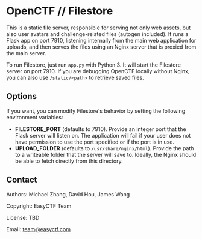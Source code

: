 OpenCTF // Filestore
====================

This is a static file server, responsible for serving not only web assets, but also user avatars and challenge-related files (autogen included). It runs a Flask app on port 7910, listening internally from the main web application for uploads, and then serves the files using an Nginx server that is proxied from the main server.

To run Filestore, just run `app.py` with Python 3. It will start the Filestore server on port 7910. If you are debugging OpenCTF locally without Nginx, you can also use `/static/<path>` to retrieve saved files.

Options
-------

If you want, you can modify Filestore's behavior by setting the following environment variables:

* **FILESTORE_PORT** (defaults to 7910). Provide an integer port that the Flask server will listen on. The application will fail if your user does not have permission to use the port specified or if the port is in use.
* **UPLOAD_FOLDER** (defaults to `/usr/share/nginx/html`). Provide the path to a writeable folder that the server will save to. Ideally, the Nginx should be able to fetch directly from this directory.


Contact
-------

Authors: Michael Zhang, David Hou, James Wang

Copyright: EasyCTF Team

License: TBD

Email: team@easyctf.com